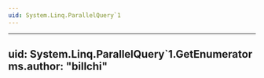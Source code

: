 ```yaml
---
uid: System.Linq.ParallelQuery`1
---
```


---
uid: System.Linq.ParallelQuery`1.GetEnumerator
ms.author: "billchi"
---
